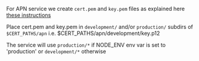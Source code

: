 For APN service we create `cert.pem` and `key.pem` files as explained here
[these instructions](https://github.com/argon/node-apn/wiki/Preparing-Certificates)

Place cert.pem and key.pem in `development/` and/or `production/` subdirs of `$CERT_PATHS/apn`
i.e. $CERT_PATHS/apn/development/key.p12

The service will use `production/*` if NODE_ENV env var is set to 'production'
or `development/*` otherwise
